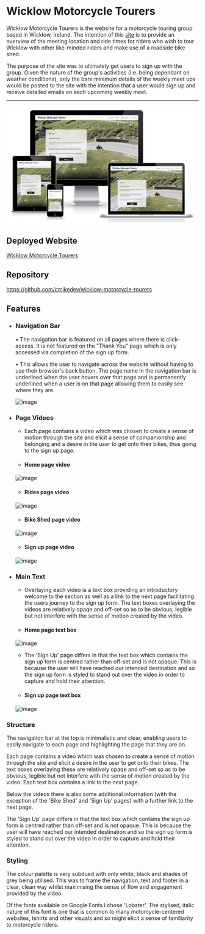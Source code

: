 # Wicklow Motorcycle Tourers
Wicklow Motorcycle Tourers is the website for a motorcycle touring group based in Wicklow, Ireland. The intention of this [site](https://cmikedev.github.io/wicklow-motorcycle-tourers/) is to provide an overview of the meeting location and ride times for riders who wish to tour Wicklow with other like-minded riders and make use of a roadside bike shed.

The purpose of the site was to ultimately get users to sign up with the group. Given the nature of the group's activities (i.e. being dependant on weather conditions), only the bare minimum details of the weekly meet ups would be posted to the site with the intention that a user would sign up and receive detailed emails on each upcoming weekly meet.
____


![image](https://raw.githubusercontent.com/cmikedev/wicklow-motorcycle-tourers/main/assets/readme-images/am-i-responsive-screenshot.png)

## Deployed Website
[Wicklow Motorcycle Tourers](https://cmikedev.github.io/wicklow-motorcycle-tourers/)

## Repository
https://github.com/cmikedev/wicklow-motorcycle-tourers


## Features

* ### Navigation Bar

    • The navigation bar is featured on all pages where there is click-access. It is not featured on the "Thank You" page which is only accessed via completion of the sign up form.

    • This allows the user to navigate across the website without having to use their browser's back button. The page name in the navigation bar is underlined when the user hovers over that page and is permanently underlined when a user is on that page allowing them to easily see where they are.

    ![image]()

* ### Page Videos

    * Each page contains a video which was chosen to create a sense of motion through the site and elicit a sense of companionship and belonging and a desire in the user to get onto their bikes, thus going to the sign up page.

    * #### Home page video
    ![image]()

    * #### Rides page video
    ![image]()

    * #### Bike Shed page video
    ![image]()

    * #### Sign up page video
    ![image]()


* ### Main Text

    * Overlaying each video is a text box providing an introductory welcome to the section as well as a link to the next page facilitating the users journey to the sign up form. The text boxes overlaying the videos are relatively opaqe and off-set so as to be obvious, legible but not interfere with the sense of motion created by the video.

    * #### Home page text box
    ![image]()

    * The 'Sign Up' page differs in that the text box which contains the sign up form is centred rather than off-set and is not opaque. This is because the user will have reached our intended destination and so the sign up form is styled to stand out over the video in order to capture and hold their attention.

    * #### Sign up page text box
    ![image]()

    

### Structure
The navigation bar at the top is minimalistic and clear, enabling users to easily navigate to each page and highlighting the page that they are on. 

Each page contains a video which was chosen to create a sense of motion through the site and elicit a desire in the user to get onto their bikes. The text boxes overlaying these are relatively opaqe and off-set so as to be obvious, legible but not interfere with the sense of motion created by the video. Each text box contains a link to the next page.

Below the videos there is also some additional information (with the exception of the 'Bike Shed' and 'Sign Up' pages) with a further link to the next page.

The 'Sign Up' page differs in that the text box which contains the sign up form is centred rather than off-set and is not opaque. This is because the user will have reached our intended destination and so the sign up form is styled to stand out over the video in order to capture and hold their attention.

### Styling
The colour palette is very subdued with only white, black and shades of grey being utilised. This was to frame the navigation, text and footer in a clear, clean way whilst maximising the sense of flow and engagement provided by the video.

Of the fonts available on Google Fonts I chose 'Lobster'. The stylised, italic nature of this font is one that is common to many motorcycle-centered websites, tshirts and other visuals and so might elicit a sense of familiarity to motorcycle riders.